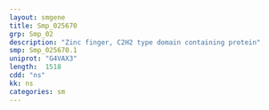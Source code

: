 ```yaml
---
layout: smgene
title: Smp_025670
grp: Smp_02
description: "Zinc finger, C2H2 type domain containing protein"
smp: Smp_025670.1
uniprot: "G4VAX3"
length:  1518
cdd: "ns"
kk: ns
categories: sm
---
```


